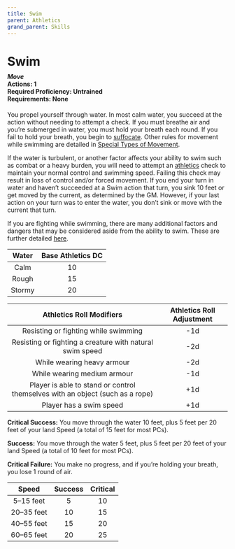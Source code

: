 ```yaml
---
title: Swim
parent: Athletics
grand_parent: Skills
---
```


# Swim

<div style="margin-top:-10px;"></div>

#### *Move*<br>**Actions:** 1<br>**Required Proficiency:** Untrained<br>**Requirements:** None
You propel yourself through water. In most calm water, you succeed at the action without needing to attempt a check. If you must breathe air and you’re submerged in water, you must hold your breath each round. If you fail to hold your breath, you begin to [suffocate](https://stormchaserroleplaying.com/stormchaserRPG/Exploration/Environment/Suffocating/). Other rules for movement while swimming are detailed in [Special Types of Movement](https://stormchaserroleplaying.com/stormchaserRPG/Exploration/Movement/SpecialTypesofMovement/#climbing-swimming-and-crawling). 

If the water is turbulent, or another factor affects your ability to swim such as combat or a heavy burden, you will need to attempt an [athletics](https://stormchaserroleplaying.com/stormchaserRPG/Skills/Athletics/) check to maintain your normal control and swimming speed. Failing this check may result in loss of control and/or forced movement. If you end your turn in water and haven’t succeeded at a Swim action that turn, you sink 10 feet or get moved by the current, as determined by the GM. However, if your last action on your turn was to enter the water, you don’t sink or move with the current that turn.

If you are fighting while swimming, there are many additional factors and dangers that may be considered aside from the ability to swim. These are further detailed [here](https://stormchaserroleplaying.com/stormchaserRPG/Combat/Special/Aquatic/).

| Water | Base Athletics DC |
|:-----:|:-----------------:|
| Calm   | 10 |
| Rough  | 15 |
| Stormy | 20 |

| Athletics Roll Modifiers | Athletics Roll Adjustment |
|:------------------------:|:-------------------------:|
| Resisting or fighting while swimming | -1d |
| Resisting or fighting a creature with natural swim speed | -2d |
| While wearing heavy armour | -2d |
| While wearing medium armour | -1d |
| Player is able to stand or control themselves with an object (such as a rope) | +1d |
| Player has a swim speed | +1d |

**Critical Success:** You move through the water 10 feet, plus 5 feet per 20 feet of your land Speed (a total of 15 feet for most PCs).

**Success:** You move through the water 5 feet, plus 5 feet per 20 feet of your land Speed (a total of 10 feet for most PCs).

**Critical Failure:** You make no progress, and if you’re holding your breath, you lose 1 round of air.

| Speed | Success | Critical |
|:-----:|:-------:|:--------:|
| 5–15 feet  | 5  | 10 |
| 20–35 feet | 10 | 15 |
| 40–55 feet | 15 | 20 |
| 60–65 feet | 20 | 25 |
